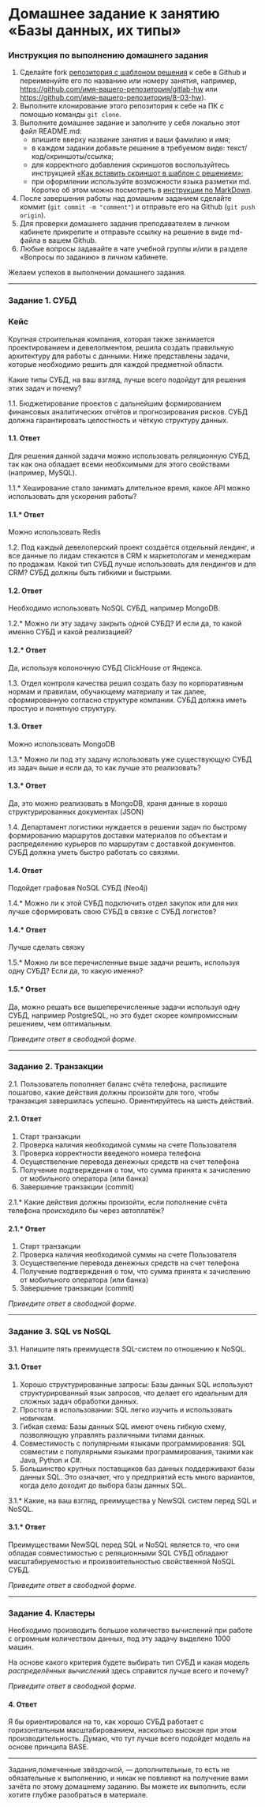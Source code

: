 # Домашнее задание к занятию «Базы данных, их типы»

### Инструкция по выполнению домашнего задания

1. Сделайте fork [репозитория c шаблоном решения](https://github.com/netology-code/sys-pattern-homework) к себе в Github и переименуйте его по названию или номеру занятия, например, https://github.com/имя-вашего-репозитория/gitlab-hw или https://github.com/имя-вашего-репозитория/8-03-hw).
2. Выполните клонирование этого репозитория к себе на ПК с помощью команды `git clone`.
3. Выполните домашнее задание и заполните у себя локально этот файл README.md:
   - впишите вверху название занятия и ваши фамилию и имя;
   - в каждом задании добавьте решение в требуемом виде: текст/код/скриншоты/ссылка;
   - для корректного добавления скриншотов воспользуйтесь инструкцией [«Как вставить скриншот в шаблон с решением»](https://github.com/netology-code/sys-pattern-homework/blob/main/screen-instruction.md);
   - при оформлении используйте возможности языка разметки md. Коротко об этом можно посмотреть в [инструкции по MarkDown](https://github.com/netology-code/sys-pattern-homework/blob/main/md-instruction.md).
4. После завершения работы над домашним заданием сделайте коммит (`git commit -m "comment"`) и отправьте его на Github (`git push origin`).
5. Для проверки домашнего задания преподавателем в личном кабинете прикрепите и отправьте ссылку на решение в виде md-файла в вашем Github.
6. Любые вопросы задавайте в чате учебной группы и/или в разделе «Вопросы по заданию» в личном кабинете.

Желаем успехов в выполнении домашнего задания.

---

### Задание 1. СУБД

### Кейс
Крупная строительная компания, которая также занимается проектированием и девелопментом, решила создать 
правильную архитектуру для работы с данными. Ниже представлены задачи, которые необходимо решить для
каждой предметной области. 

Какие типы СУБД, на ваш взгляд, лучше всего подойдут для решения этих задач и почему? 
 
1.1. Бюджетирование проектов с дальнейшим формированием финансовых аналитических отчётов и прогнозирования рисков.
СУБД должна гарантировать целостность и чёткую структуру данных.

#### 1.1. Ответ

Для решения данной задачи можно использовать реляционную СУБД, так как она обладает всеми необхоимыми для этого свойствами (например, MySQL).

1.1.* Хеширование стало занимать длительное время, какое API можно использовать для ускорения работы? 

#### 1.1.* Ответ

Можно использовать Redis

1.2. Под каждый девелоперский проект создаётся отдельный лендинг, и все данные по лидам стекаются в CRM к 
маркетологам и менеджерам по продажам. Какой тип СУБД лучше использовать для лендингов и для CRM? 
СУБД должны быть гибкими и быстрыми.

#### 1.2. Ответ

Необходимо использовать NoSQL СУБД, например MongoDB.


1.2.* Можно ли эту задачу закрыть одной СУБД? И если да, то какой именно СУБД и какой реализацией?

#### 1.2.* Ответ

Да, используя колоночную СУБД ClickHouse от Яндекса.


1.3. Отдел контроля качества решил создать базу по корпоративным нормам и правилам, обучающему материалу 
и так далее, сформированную согласно структуре компании. СУБД должна иметь простую и понятную структуру.

#### 1.3. Ответ

Можно использовать MongoDB


1.3.* Можно ли под эту задачу использовать уже существующую СУБД из задач выше и если да, то как лучше это 
реализовать?

#### 1.3.* Ответ

Да, это можно реализовать в MongoDB, храня данные в хорошо структурированных документах (JSON) 


1.4. Департамент логистики нуждается в решении задач по быстрому формированию маршрутов доставки материалов 
по объектам и распределению курьеров по маршрутам с доставкой документов. СУБД должна уметь быстро работать
со связями.

#### 1.4. Ответ

Подойдет графовая NoSQL СУБД (Neo4j)


1.4.* Можно ли к этой СУБД подключить отдел закупок или для них лучше сформировать свою СУБД в связке с СУБД 
логистов?

#### 1.4.* Ответ

Лучше сделать связку


1.5.* Можно ли все перечисленные выше задачи решить, используя одну СУБД? Если да, то какую именно?

#### 1.5.* Ответ

Да, можно решать все вышеперечисленные задачи используя одну СУБД, например PostgreSQL, но это будет скорее компромиссным решением, чем оптимальным.


*Приведите ответ в свободной форме.*

---

### Задание 2. Транзакции

2.1. Пользователь пополняет баланс счёта телефона, распишите пошагово, какие действия должны произойти для того, чтобы 
транзакция завершилась успешно. Ориентируйтесь на шесть действий.

#### 2.1. Ответ

1. Старт транзакции
2. Проверка наличия необходимой суммы на счете Пользователя
3. Проверка корректности введеного номера телефона
4. Осуществеление перевода денежных средств на счет телефона
5. Получение подтверждения о том, что сумма принята к зачислению от мобильного оператора (или банка)
6. Завершение транзакции (commit)

2.1.* Какие действия должны произойти, если пополнение счёта телефона происходило бы через автоплатёж?

#### 2.1.* Ответ

1. Старт транзакции
2. Проверка наличия необходимой суммы на счете Пользователя
3. Осуществеление перевода денежных средств на счет телефона
4. Получение подтверждения о том, что сумма принята к зачислению от мобильного оператора (или банка)
5. Завершение транзакции (commit)


*Приведите ответ в свободной форме.*

---

### Задание 3. SQL vs NoSQL

3.1. Напишите пять преимуществ SQL-систем по отношению к NoSQL. 

#### 3.1. Ответ

1. Хорошо структурированные запросы: Базы данных SQL используют структурированный язык запросов, что делает его идеальным для сложных задач обработки данных.
2. Простота в использовании: SQL легко изучить и использовать новичкам.
3. Гибкая схема: Базы данных SQL имеют очень гибкую схему, позволяющую управлять различными типами данных.
4. Совместимость с популярными языками программирования: SQL совместим с популярными языками программирования, такими как Java, Python и C#.
5. Большинство крупных поставщиков баз данных поддерживают базы данных SQL. Это означает, что у предприятий есть много вариантов, когда дело доходит до выбора базы данных SQL.

3.1.* Какие, на ваш взгляд, преимущества у NewSQL систем перед SQL и NoSQL.

#### 3.1.* Ответ

Преимуществами NewSQL перед SQL и NoSQL является то, что они обладая совместимостью с реляционными SQL СУБД обладают масштабируемостью и произвоительностью свойственной NoSQL СУБД.


*Приведите ответ в свободной форме.*

---

### Задание 4. Кластеры

Необходимо производить большое количество вычислений при работе с огромным количеством данных, под эту задачу 
выделено 1000 машин. 

На основе какого критерия будете выбирать тип СУБД и какая модель *распределённых вычислений* 
здесь справится лучше всего и почему?

*Приведите ответ в свободной форме.*

#### 4. Ответ

Я бы ориентировался на то, как хорошо СУБД работает с горизонтальным масштабированием, насколько высокая при этом производительность. Думаю, что тут лучше всего подойдет модель на основе принципа BASE.


---

Задания,помеченные звёздочкой, — дополнительные, то есть не обязательные к выполнению, и никак не повлияют на получение вами зачёта по этому домашнему заданию. Вы можете их выполнить, если хотите глубже разобраться в материале.
